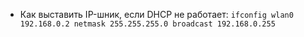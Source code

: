  * Как выставить IP-шник, если DHCP не работает: `ifconfig wlan0 192.168.0.2 netmask 255.255.255.0 broadcast 192.168.0.255`